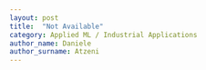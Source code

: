 ```yaml
---
layout: post
title:  "Not Available"
category: Applied ML / Industrial Applications
author_name: Daniele
author_surname: Atzeni
---
```

